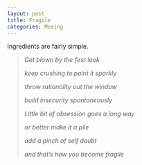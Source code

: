```yaml
---
layout: post
title: Fragile
categories: Musing
---
```


Ingredients are fairly simple.

> *Get blown by the first look*
>
> *keep crushing to paint it sparkly*
>
> *throw rationality out the window*
>
> *build insecurity spontaneously*
>
> *Little bit of obsession goes a long way*
>
> *or better make it a pile*
>
> *add a pinch of self doubt*
>
> *and that’s how you become fragile*
